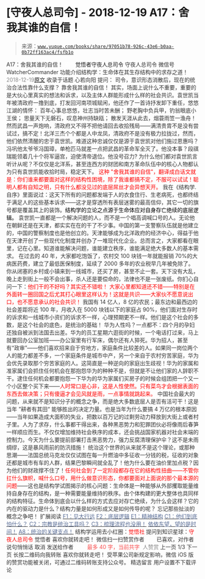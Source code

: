 # [守夜人总司令] - 2018-12-19 A17：舍我其谁的自信！

> 来源：[`www.yuque.com/books/share/97051b78-926c-43e6-b0aa-0b72ff163ac4/fsfb1o`](https://www.yuque.com/books/share/97051b78-926c-43e6-b0aa-0b72ff163ac4/fsfb1o)

<ne-p id="520f42f3293818f927861ebbd5b15da4_p_0" data-lake-id="520f42f3293818f927861ebbd5b15da4_p_0"><ne-text id="u980e9256" style="color: rgb(51, 51, 51);">A17：舍我其谁的自信！</ne-text></ne-p> <ne-p id="ce7b500d30f75bd20f8bedb95fd56265" data-lake-id="ce7b500d30f75bd20f8bedb95fd56265"><ne-text id="ua5192d5c" ne-fontsize="12" style="color: rgb(255, 255, 255);">原创</ne-text><ne-text id="uf57f63d6" ne-fontsize="14">觉悟者</ne-text><ne-text id="u713c84de" ne-fontsize="14">守夜人总司令</ne-text></ne-p> <ne-p id="7a82cb4eadb8e0d2967341b2c21ab2d4" data-lake-id="7a82cb4eadb8e0d2967341b2c21ab2d4"><ne-text id="uf469cb3e" ne-fontsize="14" ne-bold="true" style="color: rgb(51, 51, 51);">守夜人总司令</ne-text></ne-p> <ne-p id="3ab21b93f07092b01402b4b2583327fd" data-lake-id="3ab21b93f07092b01402b4b2583327fd"><ne-text id="u73648ac5" ne-fontsize="14" style="color: rgb(51, 51, 51);">微信号</ne-text><ne-text id="u00eac812" ne-fontsize="14" style="color: rgb(51, 51, 51);">WatcherCommander</ne-text></ne-p> <ne-p id="aef98d77bc576b80776082c1ef8fd229" data-lake-id="aef98d77bc576b80776082c1ef8fd229"><ne-text id="u0a0d621d" ne-fontsize="14" style="color: rgb(51, 51, 51);">功能介绍</ne-text><ne-text id="u9441cedb" ne-fontsize="14" style="color: rgb(51, 51, 51);">结构学：生命体在其生存结构中的求存之道！</ne-text></ne-p> <ne-p id="8baa960ec2c9b7fad97c096ad49798e8" data-lake-id="8baa960ec2c9b7fad97c096ad49798e8"><ne-text id="uad866207" style="color: rgb(140, 140, 140);">2018-12-19</ne-text>[<ne-text id="u7136613c" ne-fontsize="14">原文</ne-text>](https://mp.weixin.qq.com/s?__biz=MzAxNDk1NjI2Mw==&mid=2247484132&idx=1&sn=1d4957eddc9bda2478a275b8c1f01e06&chksm=9b8a216cacfda87ab6c552c660aa134dc4d041512a1b3eb4eb8b9308b628f6e523488b1696f7&scene=27#wechat_redirect&cpage=441)</ne-p> <ne-p id="af5ba739dc6201ffa94f6d351c8ed0c6" data-lake-id="af5ba739dc6201ffa94f6d351c8ed0c6"><ne-text id="uc0737403" style="color: rgb(51, 51, 51);">收录于话题</ne-text></ne-p> <ne-p id="24784682ba07777d4d8dcf8ddab6ec0d" data-lake-id="24784682ba07777d4d8dcf8ddab6ec0d"><ne-text id="u8fb5d3b1" ne-fontsize="13" style="color: rgb(51, 51, 51);">心若向阳 提问： 司令，意识形态消散后，现在的统治合法性靠什么支撑？</ne-text></ne-p> <ne-p id="e794c2d2b55c447d043a9fa6094d2f72" data-lake-id="e794c2d2b55c447d043a9fa6094d2f72"><ne-text id="u15e78b61" style="color: rgb(51, 51, 51);">靠舍我其谁的自信！</ne-text></ne-p> <ne-p id="7a666dafa83c45957e63b7ed365360a6" data-lake-id="7a666dafa83c45957e63b7ed365360a6"><ne-text id="ua64d6db0" style="color: rgb(51, 51, 51);">其实，场面上说什么不重要，重要的是大伙心里真实的想法和诉求，以及主体人群能形成什么样的社会共识。袁世凯当年被清政府一撸到底，打发回河南项城赋闲，他还作了一首诗抒发卸下重任，悠悠江湖的情怀：</ne-text></ne-p> <ne-p id="351b5da3f53b6ac2767744b9bce1fcea" data-lake-id="351b5da3f53b6ac2767744b9bce1fcea"><ne-text id="u07dcc46d" style="color: rgb(51, 51, 51);">百年心事总悠悠，壮志当时苦未酬；</ne-text></ne-p> <ne-p id="acb182e9ee1b6de3c5ee5e7798799918" data-lake-id="acb182e9ee1b6de3c5ee5e7798799918"><ne-text id="u0184d129" style="color: rgb(51, 51, 51);">野老胸中负兵甲，钓翁眼底小王侯；</ne-text></ne-p> <ne-p id="3670854e44d340c2a820f5a42bc8b4a9" data-lake-id="3670854e44d340c2a820f5a42bc8b4a9"><ne-text id="uc9bc6dfb" style="color: rgb(51, 51, 51);">思量天下无磐石，叹息神州持缺瓯；</ne-text></ne-p> <ne-p id="8c70175bc9379f29463e8082f2b85ca3" data-lake-id="8c70175bc9379f29463e8082f2b85ca3"><ne-text id="u6d5c822b" style="color: rgb(51, 51, 51);">散发天涯从此去，烟蓑雨笠一渔舟！</ne-text></ne-p> <ne-p id="75945f75b8a7e6df0e7c3cd458218c4e" data-lake-id="75945f75b8a7e6df0e7c3cd458218c4e"><ne-text id="u16e25a50" style="color: rgb(51, 51, 51);">然而武昌一声炮响，清政府又不得不把他请回去收拾残局——满清贵胄不是没有尝试过，搞不定！北洋三杰个个都是人中龙凤，清政府不是没有极力拉拢过，然而，他们依然清醒的忠于袁世凯。难道这种忠诚仅仅是源于袁世凯对他们施过恩惠吗？冯巩他太爷爷冯国璋，单枪匹马就差一点把武昌的革命军全灭了。他没本事？段祺瑞能领着几十个将军逼宫，迫使清帝退位。他没号召力? 为什么他们都对袁世凯言听计从呢？不仅仅是北洋系，甚至连西方的财团和南方革命队伍中的核心人物都认为只有袁世凯能收拾时局，稳定天下。</ne-text></ne-p> <ne-p id="352773f2e7ac366520835b1b934092c9" data-lake-id="352773f2e7ac366520835b1b934092c9"><ne-text id="ubf4776e6" style="color: rgb(255, 0, 0);">这种 "舍我其谁的自信"，翻译成白话文就是：你们谁来都要面对这样的结构性困境，除了我谁都搞不定，不服可以试试！聪明人都有自知之明，只有什么都没见过的底层屌丝才会异想天开。</ne-text></ne-p> <ne-p id="bc9a4b381b95461ddf29fc5d99307aab" data-lake-id="bc9a4b381b95461ddf29fc5d99307aab"><ne-text id="u2a8f0dca" style="color: rgb(51, 51, 51);">我在《结构学.自序》里面说过：</ne-text><ne-text id="u963576dc" ne-bold="true" style="color: rgb(51, 51, 51);">这天下所有的问题都发端于人的衣食住行、生老病死，也都终结于满足人的这些基本诉求——这才是穿透所有表层迷雾的最高信仰，其它一切的旗号都是覆盖其上的装饰。</ne-text><ne-text id="u06ba9170" style="color: rgb(0, 0, 0);">结构学的立论之点源于生命体应对自身存亡绝续的底层逻辑。</ne-text></ne-p> <ne-p id="7729eceaf6ea2665b5f603fb3a83d8fd" data-lake-id="7729eceaf6ea2665b5f603fb3a83d8fd"><ne-text id="ub79c9eb6" style="color: rgb(51, 51, 51);">袁世凯一直都是一个解决问题的人，而不是一个唱高调喊口号的人。无论他在朝鲜还是在天津，都实实在在的干了不少事。中国的第一支警察队伍就是他建立的，中国的警察制度也是他创立的。天津能够成为北洋政府的经济中心，得益于他在天津开创了一些现代化制度并创办了一堆现代化企业。总而言之，大家都看在眼里，记在心里。知道谁能解决问题，谁能建立秩序，谁能满足绝大多数人的基本需求。</ne-text></ne-p> <ne-p id="9a0b237804ed34e2ae25f724db7b89ff" data-lake-id="9a0b237804ed34e2ae25f724db7b89ff"><ne-text id="u7972d61b" style="color: rgb(51, 51, 51);">在过去的 40 年，大家都吃饱饭了，农村交 100 块钱一年就能报销 70%的大病医药费，建立了最低医保制度，延续了 2000 多年的农业税早几年被免除了。你从闭塞的乡村或小镇来到一线城市，还买了房，甚至不止一套。天下没有大乱，晚上走到街上一般不会出事，杀人还是要偿命的，法律也不是一张废纸。你扪心自问一下：</ne-text><ne-text id="ue9744012" style="color: rgb(255, 0, 0);">他们干的不好吗？其实还不错啦！ 大家心里都知道还不错——特别是在外面转一圈回国之后尤其打心眼里这样认为！这就是共识——大家伙不愿意说出口，也不愿意承认的社会共识！</ne-text></ne-p> <ne-p id="65d4c2125757946de8b1458080f516fc" data-lake-id="65d4c2125757946de8b1458080f516fc"><ne-text id="ue66a24e2" style="color: rgb(51, 51, 51);">我国有 14 亿人，8 亿的农民；最东边和最西边的社会差距将近 100 年，月收入在 5000 块钱以下的家庭占 90%，他们面对生存时的诉求和一线城市小资们的诉求不一样，心理预期更不一样。他们是这个社会的多数，是这个社会的底色，是统治的基础！</ne-text></ne-p> <ne-p id="f5f4d579d4df0de777c6455028130739" data-lake-id="f5f4d579d4df0de777c6455028130739"><ne-text id="u09e3003b" style="color: rgb(51, 51, 51);">华为人性吗？一点都不：四个月的孕妇还独自被派到法国去出差。华为的员工星期六逛街的时候，一个电话打过来，马上就要回办公室加班——办公室里有行军床，偶尔还有人猝死。华为招人，甚至有“政审”——他们喜欢招来自于穷地方，家庭条件比较差的人。如果同一岗位两个人的能力都差不多，一个家庭条件是城市中产，另一个来自于农村穷苦家庭，华为会优先录取那个穷苦家庭的人。这简直是一种逆向的家庭出生歧视！华为的家属和准家属们会抓住任何机会在那抱怨华为的种种不是，但就是不让他们家的人辞职不干。逮住任何机会都要抱怨一下华为的华为家属们买房子的时候会组团把一个又一个小区整个买下来——</ne-text><ne-text id="u01f21d6d" style="color: rgb(255, 0, 0);">人时常口是心非，这是人性使然。只有菜鸟才会根据表面的东西去做决策；只有傻逼才会见风就是雨，一点事情就跳起来。</ne-text></ne-p> <ne-p id="8a2a4abd81526387146e2ae617aa7dd2" data-lake-id="8a2a4abd81526387146e2ae617aa7dd2"><ne-text id="u670a7392" style="color: rgb(51, 51, 51);">中国社会最大的问题，从来就不是知识分子的概念之争，而是绝大多数底层人是否有活可干！这是当年 ”耕者有其田“ 能够胜出的决定力量。也是当年为什么要搞 4 万亿的根本原因——当年如果造成大面积的失业，把数以百万记的过剩劳动力释放到大街上或者村子里。人为了求存，什么事都干得出来，各种黑恶势力和犯罪团伙必将像雨后春笋一样顺应而生。不仅仅增加维持社会秩序的成本，还会挑战国家机器对社会末端的控制力。今天为什么要提前部署打击黑恶势力，强力反腐清理保护伞？这不是未雨绸缪，这是暴风雨前的防汛措施！</ne-text></ne-p> <ne-p id="bfc534f2d2ca28ce0755707e7e1da6b1" data-lake-id="bfc534f2d2ca28ce0755707e7e1da6b1"><ne-text id="u934071d3" style="color: rgb(51, 51, 51);">统治这个世界的从来就不是这个理论，或那种思潮——法国总统马克龙仅仅试图在每一升燃油中多征收一分钱的税，征收的对象还都是城市有车的人群，结果巴黎瞬间就全乱了！他为什么要在油价里加点税？因为他们的财政撑不住了！</ne-text><ne-text id="u67cb85f6" style="color: rgb(255, 0, 0);">任何社会到了一定阶段都存在它的结构性扭曲——不管你扛什么旗帜，喊什么口号，用什么做意识形态，你都要面对上面说的那个最本源的问题</ne-text><ne-text id="u272fb230" style="color: rgb(51, 51, 51);">——这也是结构学试图揭示的核心问题：</ne-text><ne-text id="ue24ea421" ne-bold="true" style="color: rgb(51, 51, 51);">生命体是一种能够从外部攫取能量维持自身存在的结构，是一种需要能量维持的秩序。由个体构建的更大整体也具同样的结构特征。生命体到底会以什么样的方式去应对存亡绝续，为什么会这样？它的内在的驱动力是什么？结构力量是如何形成又是如何传导的呢？</ne-text></ne-p> <ne-p id="ebe5fd7d1d2ecc90f26939fc5125ae8f" data-lake-id="ebe5fd7d1d2ecc90f26939fc5125ae8f"><ne-text id="uc162a78a" style="color: rgb(51, 51, 51);">忘记那些扯淡的概念之争吧！</ne-text></ne-p> <ne-p id="32d3cf6d2c5b372844ef814fa815f053" data-lake-id="32d3cf6d2c5b372844ef814fa815f053"><ne-text id="u13c72328" ne-fontsize="13" style="color: rgb(51, 51, 51);">扩展阅读</ne-text></ne-p> <ne-p id="51a72973984f2e3dbc6358380057d5f6" data-lake-id="51a72973984f2e3dbc6358380057d5f6">[<ne-text id="ue5c9a3a8" ne-fontsize="13" style="color: rgb(87, 107, 149);">F1：见大行远</ne-text>](http://mp.weixin.qq.com/s?__biz=MzAxNDk1NjI2Mw==&mid=2247483815&idx=1&sn=3ef0a28f13360d542e1fe295b25cbd9a&chksm=9b8a222facfdab3920ee4384bc60709209747c50a7da243c69a345cd69a301cd194d921d643d&scene=21#wechat_redirect)</ne-p> <ne-p id="94897838f4f8383ec81b84f2a6afe907" data-lake-id="94897838f4f8383ec81b84f2a6afe907">[<ne-text id="u5541364c" ne-fontsize="13" style="color: rgb(87, 107, 149);">F2：底层逻辑</ne-text>](http://mp.weixin.qq.com/s?__biz=MzAxNDk1NjI2Mw==&mid=2247483905&idx=1&sn=e13c2886d004d818f12f6981f4c4e35a&chksm=9b8a2189acfda89f1a2b2326514ec0f5e6696cb737fc89b123afad6198807fa669769a850cd3&scene=21#wechat_redirect)</ne-p> <ne-p id="d1540c5ff77bb403d9e1e294ac545e90" data-lake-id="d1540c5ff77bb403d9e1e294ac545e90">[<ne-text id="u128a0197" ne-fontsize="13" style="color: rgb(87, 107, 149);">E1：精神结构</ne-text>](http://mp.weixin.qq.com/s?__biz=MzAxNDk1NjI2Mw==&mid=2247483951&idx=1&sn=b8c11a2ac4777cebb5bb07c2c7fc29cc&chksm=9b8a21a7acfda8b10fcc253606d8b6f2003a333dc022fc89929894fde1c1394a01a4405ac338&scene=21#wechat_redirect)</ne-p> <ne-p id="ea28c34d3c77783ac429d4bbbb2250cf" data-lake-id="ea28c34d3c77783ac429d4bbbb2250cf">[<ne-text id="ucb0a0767" ne-fontsize="13" style="color: rgb(87, 107, 149);">C1：他们到底怕什么？</ne-text>](http://mp.weixin.qq.com/s?__biz=MzAxNDk1NjI2Mw==&mid=2247483898&idx=1&sn=1b0a50386e9e89d2750dec717236f0aa&chksm=9b8a2272acfdab64235b35ee5e91b8cac6172144207251636e1345fc570aa1601f59eff7f442&scene=21#wechat_redirect)</ne-p> <ne-p id="fe4d470d90f29fd4e1250149be452726" data-lake-id="fe4d470d90f29fd4e1250149be452726">[<ne-text id="u4ae9e291" ne-fontsize="13" style="color: rgb(87, 107, 149);">C2：宗教是统治工具吗？</ne-text>](http://mp.weixin.qq.com/s?__biz=MzAxNDk1NjI2Mw==&mid=2247483901&idx=1&sn=f5d9f8c7bd84370c79adae921351e813&chksm=9b8a2275acfdab63fde093d76ff82e01d0e2fd43ea675f77fd17fd51a15873d4d10499f5338d&scene=21#wechat_redirect)</ne-p> <ne-p id="115cad0ec5f641f5ebb1953289939651" data-lake-id="115cad0ec5f641f5ebb1953289939651">[<ne-text id="uf65effea" ne-fontsize="13" style="color: rgb(87, 107, 149);">C3：梳理流程也没用！</ne-text>](http://mp.weixin.qq.com/s?__biz=MzAxNDk1NjI2Mw==&mid=2247483989&idx=1&sn=ee70dacfd980f041379d91ae947ece44&chksm=9b8a21ddacfda8cb28bf62d6f53531e8a8ebce2de96396e50ec7e7e144fffe502ec6faee3415&scene=21#wechat_redirect)</ne-p> <ne-p id="1c99baabf3cb16081d76d26578f39ca8" data-lake-id="1c99baabf3cb16081d76d26578f39ca8">[<ne-text id="u7fd26904" ne-fontsize="13" style="color: rgb(87, 107, 149);">依依东望，望的是时间！</ne-text>](http://mp.weixin.qq.com/s?__biz=MzAxNDk1NjI2Mw==&mid=2247483947&idx=1&sn=1dcdd529b9dad09a00b6e3e2b14c8245&chksm=9b8a21a3acfda8b5fe1dae1c8979dec0be990a569bc03372af815b4e0f08913e938d57aa6b25&scene=21#wechat_redirect)</ne-p> <ne-p id="c81c6c4794a228b3167551e9815fe386" data-lake-id="c81c6c4794a228b3167551e9815fe386">[<ne-text id="u18ca3cbc" ne-fontsize="13" style="color: rgb(87, 107, 149);">A8：统治的关键支点！</ne-text>](http://mp.weixin.qq.com/s?__biz=MzAxNDk1NjI2Mw==&mid=2247483996&idx=1&sn=c9bc4ea308424074eddfdf68020fc602&chksm=9b8a21d4acfda8c2902216f0de9989ce3d22d440efe7c3bdcc29724308c95969cb124ed257f5&scene=21#wechat_redirect)</ne-p> <ne-p id="609308b94a75b92b9077643fb4610e17" data-lake-id="609308b94a75b92b9077643fb4610e17"><ne-text id="ua4ecbbd9" ne-bold="true" style="color: rgb(51, 51, 51);">结构学运用去小红圈：</ne-text><ne-text id="u0a70854c" ne-bold="true" style="color: rgb(255, 0, 0);">觉悟社</ne-text></ne-p> <ne-p id="1549873c892283e2d5ce73656ecc2ba6" data-lake-id="1549873c892283e2d5ce73656ecc2ba6"><ne-text id="ufcb77715" ne-bold="true" style="color: rgb(51, 51, 51);">提问到知识星球：</ne-text><ne-text id="u7b558b5b" ne-bold="true" style="color: rgb(255, 0, 0);">守夜人总司令</ne-text></ne-p>  <ne-p id="33124b22e78a52c5b94e0916bba1dc3f" data-lake-id="33124b22e78a52c5b94e0916bba1dc3f"><ne-card data-card-name="image" data-card-type="inline" id="wZEGq" data-event-boundary="card" style="color: rgb(51, 51, 51);"><ne-p id="d85e330d319540c6b3e52c8c2402461c" data-lake-id="d85e330d319540c6b3e52c8c2402461c"><ne-text id="u29bab2a6" style="color: rgb(51, 51, 51);">觉悟者</ne-text></ne-p> <ne-p id="f931bc51999e353af5a8d9fb7bf72d54" data-lake-id="f931bc51999e353af5a8d9fb7bf72d54"><ne-text id="u2c4db1af" style="color: rgb(51, 51, 51);">喜欢你就转走吧！</ne-text></ne-p> <ne-p id="4616a3e50c408964f7ea9d1182155219" data-lake-id="4616a3e50c408964f7ea9d1182155219"><ne-text id="u25863113" ne-bold="true" style="color: rgb(51, 51, 51);">微信扫一扫赞赏作者</ne-text><ne-text id="u91643543" ne-bold="true" style="color: rgb(255, 255, 255);">赞赏</ne-text></ne-p> <ne-p id="e824a02fda4404577878ffe73f07143c" data-lake-id="e824a02fda4404577878ffe73f07143c"><ne-text id="u9a53388a" style="color: rgb(51, 51, 51);">已喜欢，</ne-text><ne-text id="uf13ba757">对作者说句悄悄话</ne-text></ne-p> <ne-p id="495bb96e4c61a6d4f3a798adf68713c6" data-lake-id="495bb96e4c61a6d4f3a798adf68713c6"><ne-text id="uf30672c9" style="color: rgb(51, 51, 51);">取消</ne-text></ne-p> <ne-p id="6d7fd0b21231a1addcd68d067f78b46f" data-lake-id="6d7fd0b21231a1addcd68d067f78b46f"><ne-text id="u1b5a2aee" ne-fontsize="14" ne-bold="true" style="color: rgb(51, 51, 51);">发送给作者</ne-text></ne-p> <ne-p id="e33467f1356965c99ab288084b22b659" data-lake-id="e33467f1356965c99ab288084b22b659"><ne-text id="u9d19b422" ne-bold="true" style="color: rgb(255, 255, 255);">发送</ne-text></ne-p> <ne-p id="1676004c2d5d83caeb1b0b055c623165" data-lake-id="1676004c2d5d83caeb1b0b055c623165"><ne-text id="ub54e5ece" ne-fontsize="13" style="color: rgb(250, 81, 81);">最多 40 字，当前共字</ne-text></ne-p> <ne-p id="d3d4c5c4c58b75ee7e803116d5987817" data-lake-id="d3d4c5c4c58b75ee7e803116d5987817"><ne-text id="ub06535dd" style="color: rgb(136, 136, 136);"> 人赞赏</ne-text></ne-p> <ne-p id="1bda666cc578f25ee31cc9a223a8c5e5" data-lake-id="1bda666cc578f25ee31cc9a223a8c5e5"><ne-text id="u14742fa0" style="color: rgb(51, 51, 51);">上一页</ne-text> <ne-text id="u689f3894">1</ne-text><ne-text id="u0ba194af" style="color: rgb(51, 51, 51);">/3 下一页</ne-text></ne-p> <ne-p id="e12ffca910cd0ddaa3974b9cb0f30e22" data-lake-id="e12ffca910cd0ddaa3974b9cb0f30e22"><ne-text id="u677556ca" style="color: rgb(51, 51, 51);">长按二维码向我转账</ne-text></ne-p> <ne-p id="80def68975bec77e12a437d3d0e9686c" data-lake-id="80def68975bec77e12a437d3d0e9686c"><ne-text id="u1131a64c" style="color: rgb(51, 51, 51);">喜欢你就转走吧！</ne-text></ne-p> <ne-p id="9fcda1822c515cd738e0cd5ba4e35781" data-lake-id="9fcda1822c515cd738e0cd5ba4e35781"><ne-text id="u09d1dbf0" style="color: rgb(51, 51, 51);">受苹果公司新规定影响，微信 iOS 版的赞赏功能被关闭，可通过二维码转账支持公众号。</ne-text></ne-p> <ne-h3 id="8k4yg" data-lake-id="8k4yg"><ne-heading-ext><ne-heading-anchor></ne-heading-anchor><ne-heading-fold></ne-heading-fold></ne-heading-ext><ne-heading-content><ne-text id="u085c1688" ne-fontsize="16" style="color: rgb(51, 51, 51);">精选留言</ne-text></ne-heading-content></ne-h3> <ne-p id="4b9c0acdcb5f0f06bee83dda44a9ab3b" data-lake-id="4b9c0acdcb5f0f06bee83dda44a9ab3b"><ne-text id="u0b8764a1" style="color: rgb(51, 51, 51);">用户设置不下载评论</ne-text></ne-p></ne-card></ne-p>
